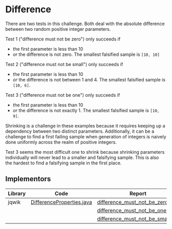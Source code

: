 # Difference

There are two tests in this challenge. Both deal with the absolute difference 
between two random positive integer parameters. 

Test 1 ("difference must not be zero") only succeeds if 
- the first parameter is less than 10 
- _or_ the difference is not zero.
The smallest falsified sample is `[10, 10]`

Test 2 ("difference must not be small") only succeeds if 
- the first parameter is less than 10 
- _or_ the difference is not between 1 and 4.
The smallest falsified sample is `[10, 6]`.

Test 3 ("difference must not be one") only succeeds if 
- the first parameter is less than 10 
- _or_ the difference is not exactly 1.
The smallest falsified sample is `[10, 9]`.

Shrinking is a challenge in these examples because it requires keeping up a dependency between 
two distinct parameters. 
Additionally, it can be a challenge to find a first failing sample when generation of 
integers is naively done uniformly across the realm of positive integers. 

Test 3 seems the most difficult one to shrink because shrinking parameters individually
will never lead to a smaller and falsifying sample.
This is also the hardest to find a falsifying sample in the first place.


## Implementors

|Library   |Code|Report|
|----------|----|------|
|jqwik     |[DifferenceProperties.java](/pbt-libraries/jqwik/src/test/java/challenges/difference/DifferenceProperties.java)|[difference_must_not_be_zero.md](/pbt-libraries/jqwik/reports/difference_must_not_be_zero.md)
|          |    |[difference_must_not_be_one.md](/pbt-libraries/jqwik/reports/difference_must_not_be_one.md)
|          |    |[difference_must_not_be_small.md](/pbt-libraries/jqwik/reports/difference_must_not_be_small.md)

